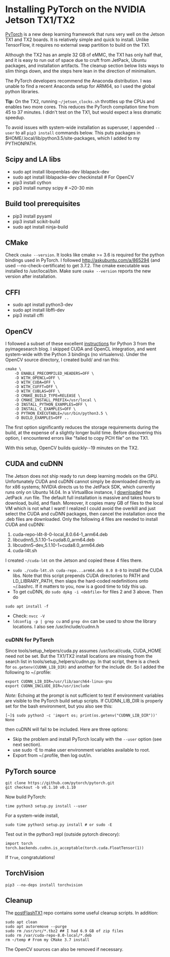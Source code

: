 # Installing PyTorch on the NVIDIA Jetson TX1/TX2

[PyTorch](http://pytorch.org/) is a new deep learning framework that runs very well on the Jetson TX1 and TX2 boards. It is relatively simple and quick to install. Unlike TensorFlow, it requires no external swap partition to build on the TX1.

Although the TX2 has an ample 32 GB of eMMC, the TX1 has only half that, and it is easy to run out of space due to cruft from JetPack, Ubuntu packages, and installation artifacts. The cleanup section below lists ways to slim things down, and the steps here lean in the direction of minimalism.

The PyTorch developers recommend the Anaconda distribution. I was unable to find a recent Anaconda setup for ARM64, so I used the global python libraries.

**Tip:** On the TX2, running `~/jetson_clocks.sh` throttles up the CPUs and enables two more cores. This reduces the PyTorch compilation time from 45 to 37 minutes. I didn't test on the TX1, but would expect a less dramatic speedup.

To avoid issues with system-wide installation as superuser, I appended `--user` to all `pip3 install` commands below. This puts packages in $HOME/.local/lib/python3.5/site-packages, which I added to my PYTHONPATH.

## Scipy and LA libs
 - sudo apt install libopenblas-dev liblapack-dev
 - sudo apt install liblapacke-dev checkinstall # For OpenCV
 - pip3 install cython
 - pip3 install numpy scipy  # ~20-30 min

## Build tool prerequisites
 - pip3 install pyyaml
 - pip3 install scikit-build
 - sudo apt install ninja-build

## CMake
Check `cmake --version`. It looks like cmake >= 3.6 is required for the python bindings used in PyTorch. I followed http://askubuntu.com/a/865294 (and used --no-check-certificate) to get 3.7.2. The cmake executable was installed to /usr/local/bin. Make sure `cmake --version` reports the new version after installation.

## CFFI
 - sudo apt install python3-dev
 - sudo apt install libffi-dev
 - pip3 install cffi

## OpenCV
I followed a subset of these excellent [instructions](http://www.pyimagesearch.com/2016/10/24/ubuntu-16-04-how-to-install-opencv/) for Python 3 from the pyimagesearch blog. I skipped CUDA and OpenCL integration, and went system-wide with the Python 3 bindings (no virtualenvs). Under the OpenCV source directory, I created build/ and ran this:
```
cmake \
    -D ENABLE_PRECOMPILED_HEADERS=OFF \
    -D WITH_OPENCL=OFF \
    -D WITH_CUDA=OFF \
    -D WITH_CUFFT=OFF \
    -D WITH_CUBLAS=OFF \
    -D CMAKE_BUILD_TYPE=RELEASE \
    -D CMAKE_INSTALL_PREFIX=/usr/local \
    -D INSTALL_PYTHON_EXAMPLES=OFF \
    -D INSTALL_C_EXAMPLES=OFF \
    -D PYTHON_EXECUTABLE=/usr/bin/python3.5 \
    -D BUILD_EXAMPLES=OFF ..
```
The first option significantly reduces the storage requirements during the build, at the expense of a slightly longer build time. Before discovering this option, I encountered errors like "failed to copy PCH file" on the TX1.

With this setup, OpenCV builds quickly--19 minutes on the TX2.

## CUDA and cuDNN
The Jetson does not ship ready to run deep learning models on the GPU. Unfortunately CUDA and cuDNN cannot simply be downloaded directly as for x86 systems; NVIDIA directs us to the JetPack SDK, which currently runs only on Ubuntu 14.04. In a VirtualBox instance, I [downloaded](https://developer.nvidia.com/embedded/downloads) the JetPack .run file. The default full installation is massive and takes hours to download, build, and flash. Moreover, it copies many GB of files to the local VM which is not what I want! I realized I could avoid the overkill and just select the CUDA and cuDNN packages, then cancel the installation once the .deb files are downloaded. Only the following 4 files are needed to install CUDA and cuDNN:
   1. cuda-repo-l4t-8-0-local_8.0.64-1_arm64.deb
   2. libcudnn5_5.1.10-1+cuda8.0_arm64.deb
   3. libcudnn5-dev_5.1.10-1+cuda8.0_arm64.deb
   4. cuda-l4t.sh

I created `~/cuda-l4t` on the Jetson and copied these 4 files there.
 - `sudo ./cuda-l4t.sh cuda-repo...arm64.deb 8.0 8-0` to install the CUDA libs. Note that this script prepends CUDA directories to PATH and LD_LIBRARY_PATH, then slaps the hard-coded redefinitions onto ~/.bashrc. If it matters to you, now is a good time to tidy this up.
 - To get cuDNN, do
`sudo dpkg -i <debfile>` for files 2 and 3 above. Then do
```
sudo apt install -f
```
 - Check: `nvcc -V`
 - `ldconfig -p | grep cu` and `grep dnn` can be used to show the library locations. I also see /usr/include/cudnn.h

### cuDNN for PyTorch
Since tools/setup_helpers/cuda.py assumes /usr/local/cuda, CUDA_HOME need not be set. But the TX1/TX2 install locations are missing from the search list in tools/setup_helpers/cudnn.py. In that script, there is a check for `os.getenv(CUDNN_LIB_DIR)` and another for the include dir. So I added the following to ~/.profile:
```
export CUDNN_LIB_DIR=/usr/lib/aarch64-linux-gnu
export CUDNN_INCLUDE_DIR=/usr/include
```
*Note:* Echoing at the prompt is not sufficient to test if environment variables are visible to the PyTorch build setup scripts. If CUDNN_LIB_DIR is properly set for the bash environment, but you also see this:
```
[~]$ sudo python3 -c 'import os; print(os.getenv("CUDNN_LIB_DIR"))'
None
```
then cuDNN will fail to be included. Here are three options:
 - Skip the problem and install PyTorch locally with the `--user` option (see next section).
 - use sudo -E to make user environment variables available to root.
 - Export from ~/.profile, then log out/in.

## PyTorch source
```
git clone https://github.com/pytorch/pytorch.git
git checkout -b v0.1.10 v0.1.10
```

Now build PyTorch:
```
time python3 setup.py install --user
```
For a system-wide install,
```
sudo time python3 setup.py install # or sudo -E
```
Test out in the python3 repl (outside pytorch direcory):
```
import torch
torch.backends.cudnn.is_acceptable(torch.cuda.FloatTensor(1))
```
If `True`, congratulations!

## TorchVision
`pip3 --no-deps install torchvision`

## Cleanup
The [postFlashTX1](https://github.com/jetsonhacks/postFlashTX1.git) repo contains some useful cleanup scripts. In addition:
```
sudo apt clean
sudo apt autoremove --purge
sudo rm /usr/src/*.tbz2 ## I had 6.9 GB of zip files
sudo rm /var/cuda-repo-8.0-local/*.deb
rm ~/temp # From my CMake 3.7 install
```
The OpenCV sources can also be removed if necessary.

